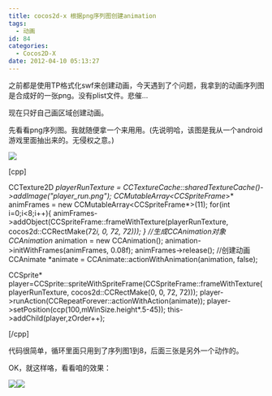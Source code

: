 ```yaml
---
title: cocos2d-x 根据png序列图创建animation
tags:
  - 动画
id: 84
categories:
  - Cocos2D-X
date: 2012-04-10 05:13:27
---
```


之前都是使用TP格式化swf来创建动画，今天遇到了个问题，我拿到的动画序列图是合成好的一张png。没有plist文件。悲催...

现在只好自己画区域创建动画。

先看看png序列图。我就随便拿一个来用用。(先说明哈，该图是我从一个android游戏里面抽出来的。无侵权之意。)

![](http://hi.csdn.net/attachment/201111/10/0_1320926852O3w3.gif)

[cpp]

CCTexture2D *playerRunTexture = CCTextureCache::sharedTextureCache()-&gt;addImage(&quot;player_run.png&quot;);
 CCMutableArray&lt;CCSpriteFrame*&gt;* animFrames = new CCMutableArray&lt;CCSpriteFrame*&gt;(11);
 for(int i=0;i&lt;8;i++){
 animFrames-&gt;addObject(CCSpriteFrame::frameWithTexture(playerRunTexture, cocos2d::CCRectMake(72*i, 0, 72, 72)));
 }
 //生成CCAnimation对象
 CCAnimation* animation = new CCAnimation();
 animation-&gt;initWithFrames(animFrames, 0.08f);
 animFrames-&gt;release();
 //创建动画
 CCAnimate *animate = CCAnimate::actionWithAnimation(animation, false);

 CCSprite* player=CCSprite::spriteWithSpriteFrame(CCSpriteFrame::frameWithTexture(playerRunTexture, cocos2d::CCRectMake(0, 0, 72, 72)));
 player-&gt;runAction(CCRepeatForever::actionWithAction(animate));
 player-&gt;setPosition(ccp(100,mWinSize.height*.5-45));
 this-&gt;addChild(player,zOrder++);

[/cpp]

代码很简单，循环里面只用到了序列图1到8，后面三张是另外一个动作的。

OK，就这样咯，看看咱的效果：

![](http://hi.csdn.net/attachment/201111/10/0_1320927301Zm6A.gif)![](http://hi.csdn.net/attachment/201111/10/0_1320927314QfF9.gif)